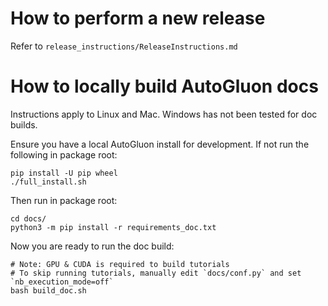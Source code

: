 # How to perform a new release

Refer to `release_instructions/ReleaseInstructions.md`

# How to locally build AutoGluon docs

Instructions apply to Linux and Mac. Windows has not been tested for doc builds.

Ensure you have a local AutoGluon install for development. If not run the following in package root:

```shell
pip install -U pip wheel
./full_install.sh
```

Then run in package root:

```shell
cd docs/
python3 -m pip install -r requirements_doc.txt
```

Now you are ready to run the doc build:

```shell
# Note: GPU & CUDA is required to build tutorials
# To skip running tutorials, manually edit `docs/conf.py` and set `nb_execution_mode=off`
bash build_doc.sh
```
